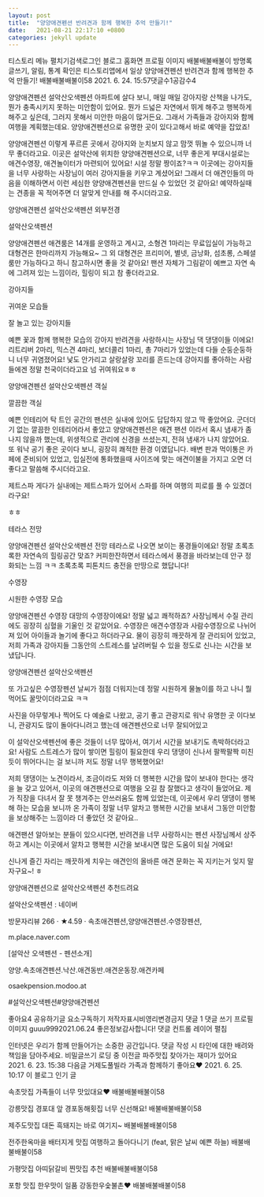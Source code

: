 ```yaml
---
layout: post
title:  "양양애견펜션 반려견과 함께 행복한 추억 만들기!"
date:   2021-08-21 22:17:10 +0800
categories: jekyll update
---
```

티스토리 메뉴 펼치기검색로그인
블로그 홈화면
프로필 이미지
배불배불배불이
방명록
글쓰기, 알림, 통계 확인은 티스토리앱에서
일상
양양애견펜션 반려견과 함께 행복한 추억 만들기!
배불배불배불이58
2021. 6. 24. 15:57댓글수1공감수4

양양애견펜션 설악산오색펜션
아파트에 살다 보니, 매일 매일
강아지랑 산책을 나가도, 뭔가
충족시키지 못하는 미안함이 있어요.
뭔가 드넓은 자연에서 뛰게 해주고
행복하게 해주고 싶은데, 그러지 못해서
미안한 마음이 많거든요.
그래서 가족들과 강아지와 함께 여행을
계획했는데요. 양양애견펜션으로 유명한 곳이 
있다고해서 바로 예약을 잡았죠!

 


양양애견펜션
이렇게 푸르른 곳에서 강아지와 눈치보지 않고
맘껏 뛰놀 수 있으니까 너무 좋더라고요.
이곳은 설악산에 위치한 양양애견펜션으로,
너무 좋은게 부대시설로는 애견수영장, 
애견놀이터가 마련되어 있어요!
시설 정말 짱이죠?ㅋㅋ
이곳에는 강아지들을 너무 사랑하는 사장님이
여러 강아지들을 키우고 계셨어요!
그래서 더 애견인들의 마음을 이해하면서
이런 세심한 양양애견펜션을 만드실 수 있었던
것 같아요!
예약하실때는 견종을 꼭 적어주면 더 알맞게
안내를 해 주시더라고요.

 


양양애견펜션 설악산오색펜션 외부전경

설악산오색펜션

양양애견펜션
애견룸은 14개를 운영하고 계시고,
소형견 1마리는 무료입실이 가능하고 대형견은
한마리까지 가능해요~ 그 외 대형견은
프리미어, 별넷, 금낭화, 섬초롱, 스페셜룸만
가능하다고 하니 참고하시면 좋을 것 같아요!
팬션 자체가 그림같이 예쁘고
자연 속에 그려져 있는 느낌이라, 힐링이 되고
참 좋더라고요.

 


강아지들

귀여운 모습들

잘 놀고 있는 강아지들

예쁜 꽃과 함께 행복한 모습의 강아지
반려견을 사랑하시는 사장님 댁 댕댕이들 이에요!
리트리버 2마리, 믹스견 4마리, 보더콜리 1마리,
총 7마리가 있었는데 다들 순둥순둥하니
너무 귀염졌어요! 낯도 안가리고 살랑살랑
꼬리를 흔드는데 강아지를 좋아하는 사람들에겐
정말 천국이더라고요 넘 귀여워요ㅎㅎ

 

 


양양애견펜션 설악산오색펜션 객실

깔끔한 객실

예쁜 인테리어
탁 트인 공간의 팬션은 실내에 있어도
답답하지 않고 딱 좋았어요.
군더더기 없는 깔끔한 인테리어라서
좋았고 양양애견펜션은 애견 팬션 이라서
혹시 냄새가 좀 나지 않을까 했는데,
위생적으로 관리에 신경을 쓰셨는지,
전혀 냄새가 나지 않았어요.
또 워낙 공기 좋은 곳이다 보니, 굉장히
쾌적한 환경 이였답니다. 
배변 판과 먹이통은 카페에 준비되어 있었고,
입실전에 통화했을때
사이즈에 맞는 애견이불을 
가지고 오면 더 좋다고 
말씀해 주시더라고요.

 


제트스파
게다가 실내에는 제트스파가 있어서
스파를 하며 여행의 피로를 풀 수 있겠더라구요!

ㅎㅎ

 


테라스 전망

양양애견펜션 설악산오색펜션 전망
테라스로 나오면 보이는 풍경들이에요!
정말 초록초록한 자연속의 힐링공간 맞죠?
커피한잔하면서 테라스에서 풍경을 바라보는데
안구 정화되는 느낌 ㅋㅋ 초록초록 
피톤치드 충전을 만땅으로 했답니다!

 


수영장

시원한 수영장 모습

양양애견펜션 수영장
대망의 수영장이에요!
정말 넓고 쾌적하죠?
사장님께서 수질 관리에도 굉장히
심혈을 기울인 것 같았어요.
수영장은 애견수영장과 사람수영장으로
나뉘어져 있어 아이들과 놀기에 좋다고 하더라구요.
물이 굉장히 깨끗하게 잘 관리되어 있었고,
저희 가족과 강아지들 그동안의 스트레스를
날려버릴 수 있을 정도로 신나는 시간을
보냈답니다.

 


양양애견펜션 설악산오색펜션

또 가고싶은 수영장펜션
날씨가 점점 더워지는데
정말 시원하게 물놀이를 하고 나니
뭘 먹어도 꿀맛이더라고요 ㅋㅋ

사진을 아무렇게나 찍어도 다 예술로
나왔고, 공기 좋고 관광지로 워낙 유명한 곳 이다보니,
관광지도 많이 돌아다니려고 했는데
애견펜션으로 너무 잘되어있고

이 설악산오색펜션에 좋은 것들이 너무 많아서,
여기서 시간을 보내기도 촉박하더라고요!
사람도 스트레스가 많이 쌓이면 힐링이 필요한데
우리 댕댕이 신나서 팔짝팔짝 미친듯이
뛰어다니는 걸 보니까 저도 정말 너무 행복했어요!

저희 댕댕이는 노견이라서, 조금이라도 저와
더 행복한 시간을 많이 보내야 한다는 생각을
늘 갖고 있어서, 이곳의 애견팬션으로 
여행을 오길 참 잘했다고 생각이 들었어요.
제가 직장을 다녀서 잘 못 챙겨주는 안쓰러움도 
함께 있었는데, 이곳에서 우리 댕댕이 행복해 하는 
모습을 보니까 온 가족이 정말 너무 알차고 행복한
시간을 보내서 그동안 미안함을 보상해주는 느낌이라
더 좋았던 것 같아요..

애견팬션 알아보는 분들이 있으시다면,
반려견을 너무 사랑하시는 펜션 사장님께서 상주하고 계시는
이곳에서 알차고 행복한 시간을 보내시면
많은 도움이 되실 거에요!

신나게 즐긴 자리는 깨끗하게 치우는
애견인의 올바른 애견 문화는 꼭 
지키는거 잊지 말자구요~! ㅎ

양양애견펜션으로 설악산오색펜션 추천드려요

 

 

 
설악산오색펜션 : 네이버

방문자리뷰 266 · ★4.59 · 속초애견펜션,양양애견펜션.수영장펜션,

m.place.naver.com
 
[설악산 오색펜션 - 펜션소개]

양양.속초애견펜션.낙산.애견동반.애견운동장.애견카페

osaekpension.modoo.at
 

#설악산오색펜션#양양애견펜션

좋아요4
공유하기글 요소구독하기
저작자표시비영리변경금지
댓글 1
댓글 쓰기
프로필 이미지
guuu9992021.06.24
좋은정보감사합니다!
댓글 컨트롤 레이어 펼침

인터넷은 우리가 함께 만들어가는 소중한 공간입니다. 댓글 작성 시 타인에 대한 배려와 책임을 담아주세요.
비밀글쓰기
로딩 중
이전글
파주맛집 찾아가는 재미가 있어요
2021. 6. 23. 15:38
다음글
거제도풀빌라 가족과 함께하기 좋아요♥
2021. 6. 25. 10:17
이 블로그 인기 글

속초맛집 가족들이 너무 맛있대요♥
배불배불배불이58

강릉맛집 경포대 앞 경포동해횟집 너무 신선해요!
배불배불배불이58

제주도맛집 대돈 흑돼지는 바로 여기지~
배불배불배불이58

전주한옥마을 배터지게 맛집 여행하고 돌아다니기 (feat, 맑은 날씨 예쁜 하늘)
배불배불배불이58

가평맛집 아띠닭갈비 찐맛집 추천
배불배불배불이58

포항 맛집 한우맛이 일품 강동한우숯불촌♥
배불배불배불이58